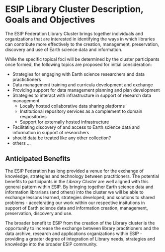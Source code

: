 # ESIP Library Cluster Description, Goals and Objectives

The ESIP Federation Library Cluster brings together individuals and organizations that are interested in identifying the ways in which libraries can contribute more effectively to the creation, management, preservation, discovery and use of Earth science data and information.

While the specific topical foci will be determined by the cluster participants once formed, the following topics are proposed for initial consideration:

* Strategies for engaging with Earth science researchers and data practictioners
* Data management training and curricula development and exchange
* Providing support for data management planning and plan development
* Strategies to interact with infrastructure in support of research data management
  * Locally hosted collaborative data sharing platforms
  * Institutional repository services as a complement to domain respositories
  * Support for externally hosted infrastructure
* Facilitating discovery of and access to Earth science data and information in support of researchers
* should data be treated like any other collection?
* others ...

## Anticipated Benefits

The ESIP Federation has long provided a venue for the exchange of knowledge, strategies and technology between practitioners. The potential benefits to participants in the *Library Cluster* are well aligned with this general pattern within ESIP. By bringing together Earth science data and information librarians (and others) into the cluster we will be able to exchange lessons learned, strategies developed, and solutions to shared problems - accelerating our work within our respective insitutions in support of Earth science data and information creation, management, preservation, discovery and use. 

The broader benefit to ESIP from the creation of the Library cluster is the opportunity to increase the exchange between library practitioners and the data archive, research and applications organizations within ESIP - providing a greater degree of integration of Library needs, strategies and knowledge into the broader ESIP community. 
